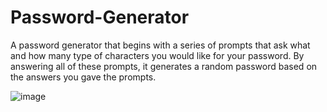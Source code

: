 # Password-Generator

A password generator that begins with a series of prompts that ask what and how many type of characters you would like for your password. By answering all of these prompts, it generates a random password based on the answers you gave the prompts.

![image](https://user-images.githubusercontent.com/93507780/142352251-27275bb4-ae5a-4c6f-bbc7-20d9df750cf8.png)
